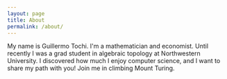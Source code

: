 ```yaml
---
layout: page
title: About
permalink: /about/
---
```

My name is Guillermo Tochi. I'm a mathematician and economist. Until recently I was a grad
student in algebraic topology at Northwestern University.  I discovered how much I enjoy computer science,
and I want to share my path with you! Join me in climbing Mount Turing.
